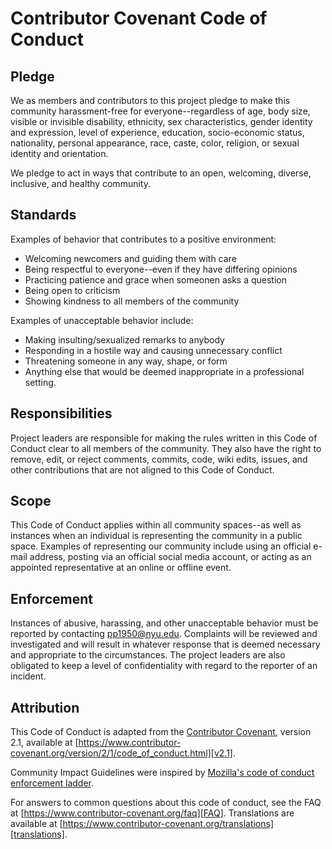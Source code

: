 # Contributor Covenant Code of Conduct

## Pledge

We as members and contributors to this project pledge to make this community harassment-free for everyone--regardless of age, body size, visible or invisible disability, ethnicity, sex characteristics, gender identity and expression, level of experience, education, socio-economic status, nationality, personal appearance, race, caste, color, religion, or sexual identity and orientation.

We pledge to act in ways that contribute to an open, welcoming, diverse, inclusive, and healthy community.

## Standards

Examples of behavior that contributes to a positive environment:

* Welcoming newcomers and guiding them with care
* Being respectful to everyone--even if they have differing opinions
* Practicing patience and grace when someonen asks a question
* Being open to criticism
* Showing kindness to all members of the community

Examples of unacceptable behavior include:

* Making insulting/sexualized remarks to anybody
* Responding in a hostile way and causing unnecessary conflict
* Threatening someone in any way, shape, or form  
* Anything else that would be deemed inappropriate in a professional setting.

## Responsibilities

Project leaders are responsible for making the rules written in this Code of Conduct clear to all members of the community. They also have the right to remove, edit, or reject comments, commits, code, wiki edits, issues, and other contributions that are not aligned to this Code of Conduct.

## Scope

This Code of Conduct applies within all community spaces--as well as instances when an individual is representing the community in a public space. Examples of representing our community include using an official e-mail address, posting via an official social media account, or acting as an appointed representative at an online or offline event.

## Enforcement

Instances of abusive, harassing, and other unacceptable behavior must be
reported by contacting <pp1950@nyu.edu>. Complaints will be reviewed and investigated and will result in whatever response that is deemed necessary and appropriate to the circumstances. The project leaders are also obligated to keep a level of confidentiality with regard to the reporter of an incident. 

## Attribution

This Code of Conduct is adapted from the [Contributor Covenant][homepage], 
version 2.1, available at
[https://www.contributor-covenant.org/version/2/1/code_of_conduct.html][v2.1].

Community Impact Guidelines were inspired by
[Mozilla's code of conduct enforcement ladder][Mozilla CoC].

For answers to common questions about this code of conduct, see the FAQ at
[https://www.contributor-covenant.org/faq][FAQ]. Translations are available at
[https://www.contributor-covenant.org/translations][translations].

[homepage]: https://www.contributor-covenant.org
[v2.1]: https://www.contributor-covenant.org/version/2/1/code_of_conduct.html
[Mozilla CoC]: https://github.com/mozilla/diversity
[FAQ]: https://www.contributor-covenant.org/faq
[translations]: https://www.contributor-covenant.org/translations
